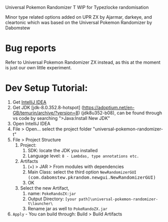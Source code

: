 Universal Pokemon Randomizer T
WIP for Typezlocke randomisation

Minor type related options added on UPR ZX by Ajarmar, darkeye, and cleartonic which was based on the Universal Pokemon Randomizer by Dabomstew

# Bug reports

Refer to Universal Pokemon Randomizer ZX instead, as this at the moment is just our own little experiment.

# Dev Setup Tutorial:

1. Get [IntelliJ IDEA](https://www.jetbrains.com/idea/download/#section=windows)
2. Get JDK [jdk-8.0.352.8-hotspot] (https://adoptium.net/en-GB/temurin/archive/?version=8) (jdk8u352-b08), can be found through vs code by searching ">Java:Install New JDK"
3. Open IntelliJ IDEA
4. File > Open... select the project folder "universal-pokemon-randomizer-t"
5. File > Project Structure
    1. Project:
        1. SDK: locate the JDK you installed
        2. Language level: `8 - Lambdas, type annotations etc.`
    2. Artifacts
        1. (+) > JAR > From modules with dependencies
        2. Main Class: select the third option `NewRandomizerGUI` <kbd>(com.dabomstew.pkrandom.newgui.NewRandomizerGUI)</kbd>
        3. OK
    3. Select the new Artifact, 
        1. name: `PokeRandoZX:jar`
        2. Output Directory: `[your path]\universal-pokemon-randomizer-t\launcher\`
        3. Rename jar as well to `PokeRandoZX.jar`
6. `Apply` - You can build through: Build > Build Artifacts
